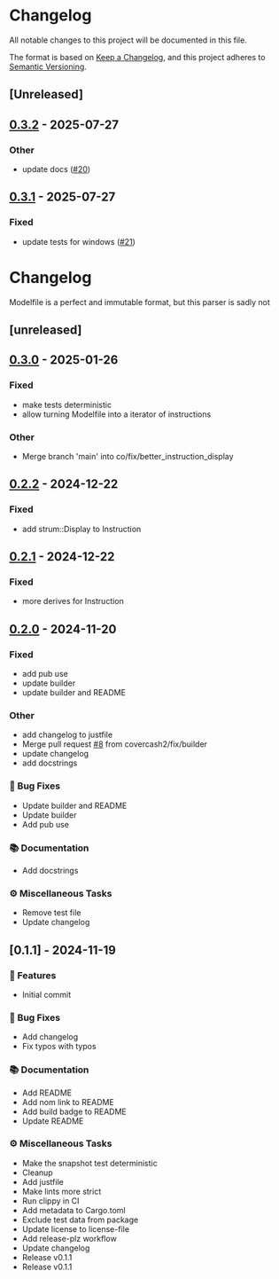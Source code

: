 # Changelog

All notable changes to this project will be documented in this file.

The format is based on [Keep a Changelog](https://keepachangelog.com/en/1.0.0/),
and this project adheres to [Semantic Versioning](https://semver.org/spec/v2.0.0.html).

## [Unreleased]

## [0.3.2](https://github.com/covercash2/modelfile/compare/v0.3.1...v0.3.2) - 2025-07-27

### Other

- update docs ([#20](https://github.com/covercash2/modelfile/pull/20))

## [0.3.1](https://github.com/covercash2/modelfile/compare/v0.3.0...v0.3.1) - 2025-07-27

### Fixed

- update tests for windows ([#21](https://github.com/covercash2/modelfile/pull/21))
# Changelog

Modelfile is a perfect and immutable format, but this parser is sadly not

## [unreleased]

## [0.3.0](https://github.com/covercash2/modelfile/compare/v0.2.2...v0.3.0) - 2025-01-26

### Fixed

- make tests deterministic
- allow turning Modelfile into a iterator of instructions

### Other

- Merge branch 'main' into co/fix/better_instruction_display

## [0.2.2](https://github.com/covercash2/modelfile/compare/v0.2.1...v0.2.2) - 2024-12-22

### Fixed

- add strum::Display to Instruction

## [0.2.1](https://github.com/covercash2/modelfile/compare/v0.2.0...v0.2.1) - 2024-12-22

### Fixed

- more derives for Instruction

## [0.2.0](https://github.com/covercash2/modelfile/compare/v0.1.1...v0.2.0) - 2024-11-20

### Fixed

- add pub use
- update builder
- update builder and README

### Other

- add changelog to justfile
- Merge pull request [#8](https://github.com/covercash2/modelfile/pull/8) from covercash2/fix/builder
- update changelog
- add docstrings

### 🐛 Bug Fixes

- Update builder and README
- Update builder
- Add pub use

### 📚 Documentation

- Add docstrings

### ⚙️ Miscellaneous Tasks

- Remove test file
- Update changelog

## [0.1.1] - 2024-11-19

### 🚀 Features

- Initial commit

### 🐛 Bug Fixes

- Add changelog
- Fix typos with typos

### 📚 Documentation

- Add README
- Add nom link to README
- Add build badge to README
- Update README

### ⚙️ Miscellaneous Tasks

- Make the snapshot test deterministic
- Cleanup
- Add justfile
- Make lints more strict
- Run clippy in CI
- Add metadata to Cargo.toml
- Exclude test data from package
- Update license to license-file
- Add release-plz workflow
- Update changelog
- Release v0.1.1
- Release v0.1.1

<!-- generated by git-cliff -->
